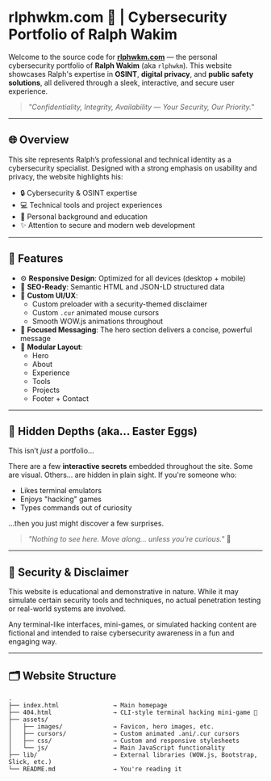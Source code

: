 # rlphwkm.com 🚨 | Cybersecurity Portfolio of Ralph Wakim

Welcome to the source code for [**rlphwkm.com**](https://www.rlphwkm.com) — the personal cybersecurity portfolio of **Ralph Wakim** (aka `rlphwkm`). This website showcases Ralph's expertise in **OSINT**, **digital privacy**, and **public safety solutions**, all delivered through a sleek, interactive, and secure user experience.

> _"Confidentiality, Integrity, Availability — Your Security, Our Priority."_

---

## 🌐 Overview

This site represents Ralph’s professional and technical identity as a cybersecurity specialist. Designed with a strong emphasis on usability and privacy, the website highlights his:

- 🔒 Cybersecurity & OSINT expertise  
- 💻 Technical tools and project experiences  
- 🧠 Personal background and education  
- ✨ Attention to secure and modern web development

---

## 🚀 Features

- ⚙️ **Responsive Design**: Optimized for all devices (desktop + mobile)
- 🧠 **SEO-Ready**: Semantic HTML and JSON-LD structured data
- 🎨 **Custom UI/UX**:
  - Custom preloader with a security-themed disclaimer
  - Custom `.cur` animated mouse cursors
  - Smooth WOW.js animations throughout
- 🎯 **Focused Messaging**: The hero section delivers a concise, powerful message
- 🔗 **Modular Layout**:
  - Hero  
  - About  
  - Experience  
  - Tools  
  - Projects  
  - Footer + Contact

---

## 🧩 Hidden Depths (aka... Easter Eggs)

This isn’t *just* a portfolio...

There are a few **interactive secrets** embedded throughout the site. Some are visual. Others… are hidden in plain sight. If you're someone who:

- Likes terminal emulators  
- Enjoys "hacking" games  
- Types commands out of curiosity  

…then you just might discover a few surprises.

> _"Nothing to see here. Move along... unless you're curious."_ 👀

---

## 🔐 Security & Disclaimer

This website is educational and demonstrative in nature. While it may simulate certain security tools and techniques, no actual penetration testing or real-world systems are involved.

Any terminal-like interfaces, mini-games, or simulated hacking content are fictional and intended to raise cybersecurity awareness in a fun and engaging way.

---
## 🗂️ Website Structure

```text
.
├── index.html               → Main homepage
├── 404.html                 → CLI-style terminal hacking mini-game 👀
├── assets/
│   ├── images/              → Favicon, hero images, etc.
│   ├── cursors/             → Custom animated .ani/.cur cursors
│   ├── css/                 → Custom and responsive stylesheets
│   └── js/                  → Main JavaScript functionality
├── lib/                     → External libraries (WOW.js, Bootstrap, Slick, etc.)
└── README.md                → You're reading it

